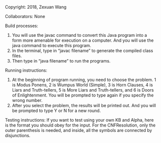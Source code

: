 Copyright: 2018, Zexuan Wang

Collaborators: None

Build processes:
1. You will use the javac command to convert this Java program into a form more amenable for execution on a computer. And you will use the java command to execute this program.
2. In the terminal, type in “javac filename” to generate the compiled class files.
3. Then type in “java filename” to run the programs.

Running instructions:
1. At the beginning of program running, you need to choose the problem. 1 is Modus Ponens, 2 is Wumpus World (Simple), 3 is Horn Clauses, 4 is Liars and Truth-tellers, 5 is More Liars and Truth-tellers, and 6 is Doors of Enlightenment. You will be prompted to type again if you specify the wrong number.
2. After you select the problem, the results will be printed out. And you will be prompted to type Y or N for a new round.

Testing instructions:
If you want to test using your own KB and Alpha, here is the format you should obey for the input. For the CNFResolution, only the outer parenthesis is needed, and inside, all the symbols are connected by disjunctions.
